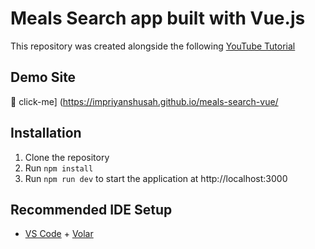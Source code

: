 # Meals Search app built with Vue.js
This repository was created alongside the following [YouTube Tutorial](https://youtu.be/cfiN8lCA3RM)


## Demo Site
🔗 click-me] (https://impriyanshusah.github.io/meals-search-vue/


## Installation
1. Clone the repository
1. Run `npm install`
1. Run `npm run dev` to start the application at http://localhost:3000


## Recommended IDE Setup

- [VS Code](https://code.visualstudio.com/) + [Volar](https://marketplace.visualstudio.com/items?itemName=Vue.volar)
